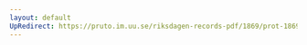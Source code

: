 ```yaml
---
layout: default
UpRedirect: https://pruto.im.uu.se/riksdagen-records-pdf/1869/prot-1869--fk--515.pdf
---
```

